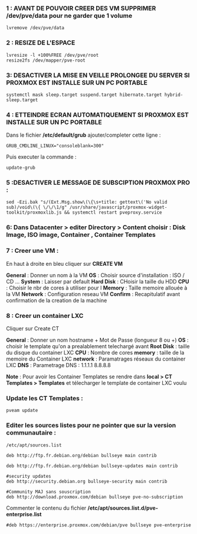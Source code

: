 ### 1 : AVANT DE POUVOIR CREER DES VM SUPPRIMER /dev/pve/data pour ne garder que 1 volume
```shell
lvremove /dev/pve/data
```
### 2 : RESIZE DE L'ESPACE
```shell
lvresize -l +100%FREE /dev/pve/root
resize2fs /dev/mapper/pve-root
```
### 3: DESACTIVER LA MISE EN VEILLE PROLONGEE DU SERVER SI PROXMOX EST INSTALLE SUR UN PC PORTABLE
```shell
systemctl mask sleep.target suspend.target hibernate.target hybrid-sleep.target
```

### 4 : ETTEINDRE ECRAN AUTOMATIQUEMENT SI PROXMOX EST INSTALLE SUR UN PC PORTABLE
Dans le fichier **/etc/default/grub** ajouter/completer cette ligne : 
```shell
GRUB_CMDLINE_LINUX="consoleblank=300"
```
Puis executer la commande :
```shell
update-grub
```
### 5 :DESACTIVER LE MESSAGE DE SUBSCIPTION PROXMOX PRO :
```shell
sed -Ezi.bak "s/(Ext.Msg.show\(\{\s+title: gettext\('No valid sub)/void\(\{ \/\/\1/g" /usr/share/javascript/proxmox-widget-toolkit/proxmoxlib.js && systemctl restart pveproxy.service
```
### 6: Dans Datacenter > editer Directory > Content choisir : Disk Image, ISO image, Container , Container Templates

### 7 : Creer une VM :
En haut à droite en bleu cliquer sur **CREATE VM** 

**General** : Donner un nom à la VM
**OS**      : Choisir source d'installation : ISO / CD ...
**System** : Laisser par default
**Hard Disk** : CHoisir la taille du HDD
**CPU** : Choisir le nbr de cores à utiliser pour l
**Memory** : Taille memoire allouée à la VM
**Network** : Configuration reseau VM
**Confirm** : Recapitulatif avant confirmation de la creation de la machine

### 8 : Creer un container LXC 
Cliquer sur Create CT

**General** : Donner un nom hostname + Mot de Passe (longueur 8 ou +)
**OS** : choisir le template qu'on a prealablement telechargé avant
**Root Disk** : taille du disque du container LXC
**CPU** : Nombre de cores
**memory** : taille de la memoire du Container LXC
**network** : Paramatrages réseaux du container LXC
**DNS** : Parametrage DNS : 1.1.1.1 8.8.8.8

**Note** : Pour avoir les Container Templates se rendre dans **local > CT Templates > Templates** et télecharger le template de container LXC voulu

### Update les CT Templates :
```shell
pveam update
```
### Editer les sources listes pour ne pointer que sur la version communautaire :

```shell
/etc/apt/sources.list

deb http://ftp.fr.debian.org/debian bullseye main contrib

deb http://ftp.fr.debian.org/debian bullseye-updates main contrib

#security updates
deb http://security.debian.org bullseye-security main contrib

#Community MAJ sans souscription
deb http://download.proxmox.com/debian bullseye pve-no-subscription
```
Commenter le contenu du fichier **/etc/apt/sources.list.d/pve-enterprise.list**

```shell
#deb https://enterprise.proxmox.com/debian/pve bullseye pve-enterprise
```
